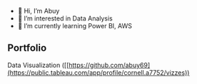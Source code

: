 - 👋 Hi, I’m Abuy
- 👀 I’m interested in Data Analysis
- 🌱 I’m currently learning Power BI,  AWS
## Portfolio

Data Visualization ([[https://github.com/abuy69](https://public.tableau.com/app/profile/cornell.a7752/vizzes))


